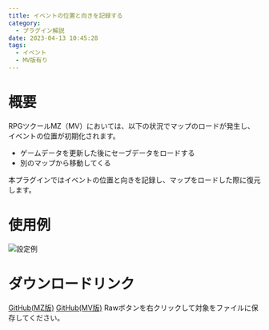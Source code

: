 ```yaml
---
title: イベントの位置と向きを記録する
category:
  - プラグイン解説
date: 2023-04-13 10:45:28
tags:
  - イベント
  - MV版有り
---
```


# 概要

RPGツクールMZ（MV）においては、以下の状況でマップのロードが発生し、イベントの位置が初期化されます。

- ゲームデータを更新した後にセーブデータをロードする
- 別のマップから移動してくる

本プラグインではイベントの位置と向きを記録し、マップをロードした際に復元します。

# 使用例

![設定例](event.png "設定例")

# ダウンロードリンク

[GitHub(MZ版)](https://github.com/elleonard/DarkPlasma-MZ-Plugins/blob/release/DarkPlasma_SaveEventLocations.js)
[GitHub(MV版)](https://github.com/elleonard/DarkPlasma-MV-Plugins/blob/master/src/codes/SaveEventLocations/DarkPlasma_SaveEventLocations.js)
Rawボタンを右クリックして対象をファイルに保存してください。
